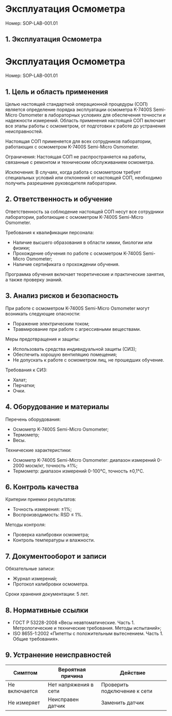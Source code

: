 # Эксплуатация Осмометра

Номер: SOP-LAB-001.01

## 1. Эксплуатация Осмометра

# Эксплуатация Осмометра

Номер: SOP-LAB-001.01

## 1. Цель и область применения
Целью настоящей стандартной операционной процедуры (СОП) является определение порядка эксплуатации осмометра K-7400S Semi-Micro Osmometer в лабораторных условиях для обеспечения точности и надежности измерений. Область применения настоящей СОП включает все этапы работы с осмометром, от подготовки к работе до устранения неисправностей.

Настоящая СОП применяется для всех сотрудников лаборатории, работающих с осмометром K-7400S Semi-Micro Osmometer.

Ограничения: Настоящая СОП не распространяется на работы, связанные с ремонтом и техническим обслуживанием осмометра.

Исключения: В случаях, когда работа с осмометром требует специальных условий или отклонений от настоящей СОП, необходимо получить разрешение руководителя лаборатории.


## 2. Ответственность и обучение
Ответственность за соблюдение настоящей СОП несут все сотрудники лаборатории, работающие с осмометром K-7400S Semi-Micro Osmometer.

Требования к квалификации персонала:

*   Наличие высшего образования в области химии, биологии или физики;
*   Прохождение обучения по работе с осмометром K-7400S Semi-Micro Osmometer;
*   Наличие сертификата о прохождении обучения.

Программа обучения включает теоретические и практические занятия, а также проверку знаний.


## 3. Анализ рисков и безопасность
При работе с осмометром K-7400S Semi-Micro Osmometer могут возникать следующие опасности:

*   Поражение электрическим током;
*   Травмирование при работе с агрессивными веществами.

Меры предотвращения и защиты:

*   Использовать средства индивидуальной защиты (СИЗ);
*   Обеспечить хорошую вентиляцию помещения;
*   Не допускать к работе с осмометром лиц, не прошедших обучение.

Требования к СИЗ:

*   Халат;
*   Перчатки;
*   Очки.


## 4. Оборудование и материалы
Перечень оборудования:

*   Осмометр K-7400S Semi-Micro Osmometer;
*   Термометр;
*   Весы.

Технические характеристики:

*   Осмометр K-7400S Semi-Micro Osmometer: диапазон измерений 0-2000 мосм/кг, точность ±1%;
*   Термометр: диапазон измерений 0-100°C, точность ±0,1°C.


## 6. Контроль качества
Критерии приемки результатов:

*   Точность измерения: ±1%;
*   Воспроизводимость: RSD ≤ 1%.

Методы контроля:

*   Проверка калибровки осмометра;
*   Контроль температуры и влажности.


## 7. Документооборот и записи
Обязательные записи:

*   Журнал измерений;
*   Протокол калибровки осмометра.

Сроки хранения документации: 5 лет.


## 8. Нормативные ссылки
*   ГОСТ  Р  53228-2008 «Весы неавтоматические. Часть 1. Метрологические и технические требования. Методы испытаний»;
*   ISO  8655-1:2002 «Пипетты с положительным вытеснением. Часть 1. Общие требования».


## 9. Устранение неисправностей
| Симптом | Вероятная причина | Действие |
| -------- | ----------------- | -------- |
| Не включается | Нет напряжения в сети | Проверить подключение к сети |
| Не измеряет | Неисправен датчик | Заменить датчик |

